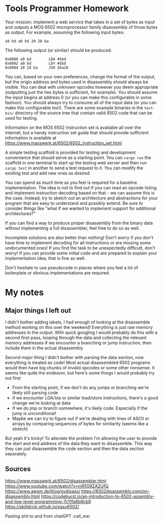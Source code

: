 # Tools Programmer Homework

Your mission: implement a web service that takes in a set of bytes as input and outputs a
MOS 6502 microprocessor family disassembly of those bytes as output. For example, assuming the
following input bytes:

```
a9 bd a0 bd 20 28 ba
```

The following output (or similar) should be produced:

```
0x0000 a9 bd        LDA #$bd
0x0002 a0 bd        LDY #$bd
0x0004 20 28 ba     JSR $ba28
```

You can, based on your own preferences, change the format of the output, but the origin address and bytes used in
disassembly should always be visible. You can deal with unknown opcodes however you deem appropriate
(outputting just the hex bytes is sufficient, for example). You should assume the input begins at address 0 (or
you can make this configurable in some fashion). You should always try to consume all of the input data (or you
can make this configurable too!). There are some example binaries in the `test-bin/` directory of
the source tree that contain valid 6502 code that can be used for testing.

Information on the MOS 6502 instruction set is available all over the internet, but a handy instruction set guide
that should provide sufficient information is available at https://www.masswerk.at/6502/6502_instruction_set.html

A simple testing scaffold is provided for testing and development convenience that should serve as a starting point.
You can `cargo run` the scaffold in one terminal to start up the testing web server and then run `cargo test` in
another to send a test request to it. You can modify the existing test and add new ones as desired.

You can spend as much time as you feel is required for a baseline implementation. The idea is not to find out if you
can read an opcode listing and implement instruction decoding based on that - we can assume this is the case. Instead,
try to sketch out an architecture and abstractions for your program that are easy to understand and possibly extend.
Be sure to consider things like "what if we wanted to implement support for additional architectures?"

If you can find a way to produce proper disassembly from the binary data without implementing a full disassembler,
feel free to do so as well.

Incomplete solutions are also better than nothing! Don't worry if you don't have time to implement decoding for all
instructions or are missing some undocumented ones! If you find the task to be unexpectedly difficult, don't worry!
If you can provide some initial code and are prepared to explain your implementation idea, that is fine as well.

Don't hesitate to use pseudocode in places where you feel a lot of boilerplate or obvious implementations are required.

# My notes

## Major things I left out

I didn't bother adding labels, I had enough of looking at the disassemble
method working on this over the weekend! Everything is just raw memory
addresses in the output. With quick googling I would probably do this with a
second first-pass, looping through the data and collecting the relevant memory
addresses if we encounter a branching or jump instruction, then include them in
the actual disassembly

Second major thing I didn't bother with parsing the data section, now
everything is treated as code! Most actual disassembled 6502 programs would
then have big chunks of invalid opcodes or some other nonsense. It seems like
quite the endeavor, but here's some things I would probably try out first

- From the starting point, if we don't do any jumps or branching we're likely
  still parsing code
- if we encounter LDA/sta or similar load/store instructions, there's a good
  change we're looking at data
- If we do jmp or branch somewhere, it's likely code. Especially if the jump is
  unconditional!
- Maybe we can try to figure out if we're dealing with lines of ASCII or arrays
  by comparing sequences of bytes for similarity (seems like a stretch)

But yeah it's tricky! To alleviate the problem I'm allowing the user to provide
the start and end address of the data they want to disassemble. This way they
can just disassemble the code section and then the data section separately.

## Sources

https://www.masswerk.at/6502/disassembler.html
https://www.youtube.com/watch?v=mR1G9ZA2UfQ
https://www.awsm.de/blog/pydisass/
https://6502disassembly.com/on-disassembly.html
https://codeburst.io/an-introduction-to-6502-assembly-and-low-level-programming-7c11fa6b9cb9
https://skilldrick.github.io/easy6502/

Pasting shit to and from chatGPT :call_me:
